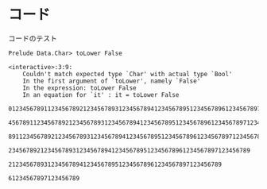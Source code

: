 コード
======

コードのテスト

    Prelude Data.Char> toLower False

    <interactive>:3:9:
        Couldn't match expected type `Char' with actual type `Bool'
        In the first argument of `toLower', namely `False'
        In the expression: toLower False
        In an equation for `it' : it = toLower False

    01234567891123456789212345678931234567894123456789512345678961234567897123456789
        4567891123456789212345678931234567894123456789512345678961234567897123456789
            891123456789212345678931234567894123456789512345678961234567897123456789
                23456789212345678931234567894123456789512345678961234567897123456789
                        212345678931234567894123456789512345678961234567897123456789
                                                                61234567897123456789
